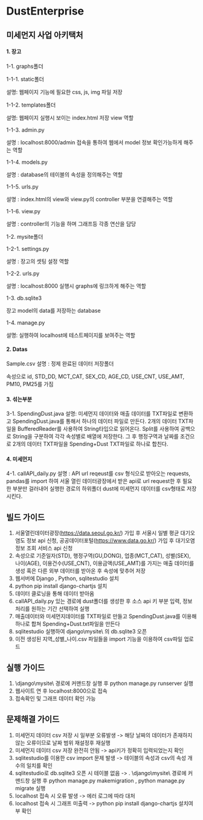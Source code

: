 # DustEnterprise

## 미세먼지 사업 아키택처

#### 1.	장고
1-1. graphs폴더

1-1-1. static폴더

설명: 웹페이지 기능에 필요한 css, js, img 파일 저장

1-1-2. templates폴더

설명: 웹페이지 실행시 보이는 index.html 저장 view 역할 

1-1-3. admin.py

설명 : localhost:8000/admin 접속을 통하여 웹에서 model 정보 확인가능하게 해주는 역할

1-1-4. models.py

설명 : database의 테이블의 속성을 정의해주는 역할 

1-1-5. urls.py 

설명 : index.html의 view와 view.py의 controller 부분을 연결해주는 역할

1-1-6. view.py

설명 : controller의 기능을 하며 그래프등 각종 연산을 담당

1-2. mysite폴더

1-2-1. settings.py 

설명 : 장고의 셋팅 설정 역할

1-2-2. urls.py

설명 : localhost:8000 실행시 graphs에 링크하게 해주는 역할

1-3. db.sqlite3

장고 model의 data를 저장하는 database

1-4. manage.py

설명: 실행하여 localhost에 테스트페이지를 보여주는 역할


#### 2.	Datas
Sample.csv
설명 : 정제 완료된 데이터 저장폴더

속성으로 id, STD_DD, MCT_CAT, SEX_CD, AGE_CD, USE_CNT, USE_AMT, PM10, PM25를 가짐

#### 3.	섞는부분 
3-1. SpendingDust.java
설명: 미세먼지 데이터와 매출 데이터를 TXT파일로 변환하고 SpendingDust.java를 통해서 하나의 데이터 파일로 만든다. 2개의 데이터 TXT파일을 BufferedReader를 사용하여 String타입으로 읽어온다. Split를 사용하여 공백으로 String을 구분하여 각각 속성별로 배열에 저장한다. 그 후 행정구역과 날짜를 조건으로 2개의 데이터 TXT파일을 Spending+Dust TXT파일로 하나로 합친다.

#### 4.	미세먼지
4-1. callAPI_daily.py
설명 : API url reqeust를 csv 형식으로 받아오는 requests, pandas를 import 하여 서울 열린 데이터광장에서 받은 api로 url request한 후 필요한 부분만 걸러내어 실행한 경로의 하위폴더 dust에 미세먼지 데이터를 csv형태로 저장시킨다.


## **빌드 가이드**
1. 서울열린데이터광장(https://data.seoul.go.kr/) 가입 후 서울시 일별 평균 대기오염도 정보 api 신청, 공공데이터포털(https://www.data.go.kr/) 가입 후 대기오염정보 조회 서비스 api 신청
2. 속성으로 기준일자(STD), 행정구역(GU,DONG), 업종(MCT_CAT), 성별(SEX), 나이(AGE), 이용건수(USE_CNT), 이용금액(USE_AMT)를 가지는 매출 데이터를 생성 혹은 다른 외부 데이터를 받아온 후 속성에 맞추어 저장
3. 웹서버에 Django , Python, sqlitestudio 설치
4. python pip install django-chartjs 설치
5. 데이터 클로닝을 통해 데이터 받아옴
6. callAPI_daily.py 있는 경로에 dust폴더를 생성한 후 소스 api 키 부분 입력, 정보 처리를 원하는 기간 선택하여 실행 
7. 매출데이터와 미세먼지데이터를 TXT파일로 만들고 SpendingDust.java를 이용해 하나로 합쳐 Spending+Dust.txt파일을 만든다
8. sqlitestudio 실행하여 django\mysite\ 의 db.sqlite3 오픈
9. 이전 생성된 지역_성별_나이.csv 파일들을 import 기능을 이용하여 csv파일 업로드


## **실행 가이드**
1. \django\mysite\ 경로에 커맨드창 실행 후 python manage.py runserver 실행
2. 웹사이트 연 후 localhost:8000으로 접속
3. 접속확인 및 그래프 데이터 확인 가능

## **문제해결 가이드**
1. 미세먼지 데이터 csv 저장 시 일부분 오류발생 -> 해당 날짜의 데이터가 존재하지 않는 오류이므로 날짜 범위 재설정후 재실행
2. 미세먼지 데이터 csv 저장 완전히 안됨 -> api키가 정확히 입력되었는지 확인
3. sqlitestudio를 이용한 csv import 문제 발생 -> 테이블의 속성과 csv의 속성 개수의 일치를 확인
4. sqlitestudio로 db.sqlite3 오픈 시 테이블 없음 -> . \django\mysite\ 경로에 커맨드창 실행 후 python manage.py makemigration , python manage.py migrate 실행
5. localhost 접속 시 오류 발생 -> 에러 로그에 따라 대처
6. localhost 접속 시 그래프 미출력 -> python pip install django-chartjs 설치여부 확인

